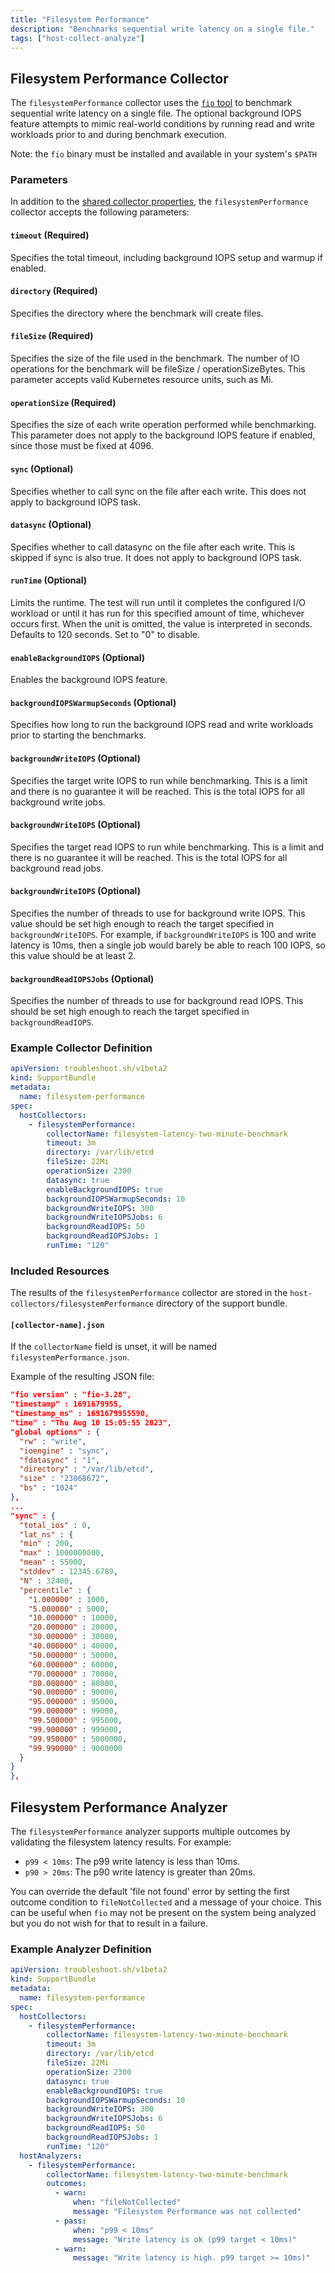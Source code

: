 ```yaml
---
title: "Filesystem Performance"
description: "Benchmarks sequential write latency on a single file."
tags: ["host-collect-analyze"]
---
```



## Filesystem Performance Collector

The `filesystemPerformance` collector uses the [`fio` tool](https://github.com/axboe/fio) to benchmark sequential write latency on a single file. The optional background IOPS feature attempts to mimic real-world conditions by running read and write workloads prior to and during benchmark execution.

Note: the `fio` binary must be installed and available in your system's `$PATH`

### Parameters

In addition to the [shared collector properties](/docs/collect/collectors/#shared-properties), the `filesystemPerformance` collector accepts the following parameters:

#### `timeout` (Required)
Specifies the total timeout, including background IOPS setup and warmup if enabled.

#### `directory` (Required)
Specifies the directory where the benchmark will create files.

#### `fileSize` (Required)
Specifies the size of the file used in the benchmark. The number of IO operations for the benchmark will be fileSize / operationSizeBytes. This parameter accepts valid Kubernetes resource units, such as Mi.

#### `operationSize` (Required)
Specifies the size of each write operation performed while benchmarking. This parameter does not apply to the background IOPS feature if enabled, since those must be fixed at 4096.

#### `sync` (Optional)
Specifies whether to call sync on the file after each write. This does not apply to background IOPS task.

#### `datasync` (Optional)
Specifies whether to call datasync on the file after each write. This is skipped if sync is also true. It does not apply to background IOPS task.

#### `runTime` (Optional)
Limits the runtime. The test will run until it completes the configured I/O workload or until it has run for this specified amount of time, whichever occurs first.
When the unit is omitted, the value is interpreted in seconds. Defaults to 120 seconds. Set to "0" to disable.

#### `enableBackgroundIOPS` (Optional)
Enables the background IOPS feature.

#### `backgroundIOPSWarmupSeconds` (Optional)
Specifies how long to run the background IOPS read and write workloads prior to starting the benchmarks.

#### `backgroundWriteIOPS` (Optional)
Specifies the target write IOPS to run while benchmarking. This is a limit and there is no guarantee it will be reached. This is the total IOPS for all background write jobs.

#### `backgroundWriteIOPS` (Optional)
Specifies the target read IOPS to run while benchmarking. This is a limit and there is no guarantee it will be reached. This is the total IOPS for all background read jobs.

#### `backgroundWriteIOPS` (Optional)
Specifies the number of threads to use for background write IOPS. This value should be set high enough to reach the target specified in `backgroundWriteIOPS`. For example, if `backgroundWriteIOPS` is 100 and write latency is 10ms, then a single job would barely be able to reach 100 IOPS, so this value should be at least 2.

#### `backgroundReadIOPSJobs` (Optional)
Specifies the number of threads to use for background read IOPS. This should be set high enough to reach the target specified in `backgroundReadIOPS`.

### Example Collector Definition

```yaml
apiVersion: troubleshoot.sh/v1beta2
kind: SupportBundle
metadata:
  name: filesystem-performance
spec:
  hostCollectors:
    - filesystemPerformance:
        collectorName: filesystem-latency-two-minute-benchmark
        timeout: 3m
        directory: /var/lib/etcd
        fileSize: 22Mi
        operationSize: 2300
        datasync: true
        enableBackgroundIOPS: true
        backgroundIOPSWarmupSeconds: 10
        backgroundWriteIOPS: 300
        backgroundWriteIOPSJobs: 6
        backgroundReadIOPS: 50
        backgroundReadIOPSJobs: 1
        runTime: "120"
```

### Included Resources

The results of the `filesystemPerformance` collector are stored in the `host-collectors/filesystemPerformance` directory of the support bundle.  

#### `[collector-name].json`

If the `collectorName` field is unset, it will be named `filesystemPerformance.json`.

Example of the resulting JSON file:

```json
"fio version" : "fio-3.28",
"timestamp" : 1691679955,
"timestamp_ms" : 1691679955590,
"time" : "Thu Aug 10 15:05:55 2023",
"global options" : {
  "rw" : "write",
  "ioengine" : "sync",
  "fdatasync" : "1",
  "directory" : "/var/lib/etcd",
  "size" : "23068672",
  "bs" : "1024"
},
...
"sync" : {
  "total_ios" : 0,
  "lat_ns" : {
  "min" : 200,
  "max" : 1000000000,
  "mean" : 55000,
  "stddev" : 12345.6789,
  "N" : 32400,
  "percentile" : {
    "1.000000" : 1000,
    "5.000000" : 5000,
    "10.000000" : 10000,
    "20.000000" : 20000,
    "30.000000" : 30000,
    "40.000000" : 40000,
    "50.000000" : 50000,
    "60.000000" : 60000,
    "70.000000" : 70000,
    "80.000000" : 80000,
    "90.000000" : 90000,
    "95.000000" : 95000,
    "99.000000" : 99000,
    "99.500000" : 995000,
    "99.900000" : 999000,
    "99.950000" : 5000000,
    "99.990000" : 9000000
  }
}
},
```

## Filesystem Performance Analyzer

The `filesystemPerformance` analyzer supports multiple outcomes by validating the filesystem latency results. For example:

- `p99 < 10ms`: The p99 write latency is less than 10ms.
- `p90 > 20ms`: The p90 write latency is greater than 20ms.

You can override the default 'file not found' error by setting the first outcome condition to `fileNotCollected` and a message of your choice.
This can be useful when `fio` may not be present on the system being analyzed but you do not wish for that to result in a failure.

### Example Analyzer Definition

```yaml
apiVersion: troubleshoot.sh/v1beta2
kind: SupportBundle
metadata:
  name: filesystem-performance
spec:
  hostCollectors:
    - filesystemPerformance:
        collectorName: filesystem-latency-two-minute-benchmark
        timeout: 3m
        directory: /var/lib/etcd
        fileSize: 22Mi
        operationSize: 2300
        datasync: true
        enableBackgroundIOPS: true
        backgroundIOPSWarmupSeconds: 10
        backgroundWriteIOPS: 300
        backgroundWriteIOPSJobs: 6
        backgroundReadIOPS: 50
        backgroundReadIOPSJobs: 1
        runTime: "120"
  hostAnalyzers:
    - filesystemPerformance:
        collectorName: filesystem-latency-two-minute-benchmark
        outcomes:
          - warn:
              when: "fileNotCollected"
              message: "Filesystem Performance was not collected"
          - pass:
              when: "p99 < 10ms"
              message: "Write latency is ok (p99 target < 10ms)"
          - warn:
              message: "Write latency is high. p99 target >= 10ms)"
```
